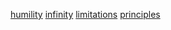 [humility](humility.md)
[infinity](infinity.md)
[limitations](limitations.md)
[principles](principles.md)
